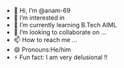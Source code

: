- 👋 Hi, I’m @anam-69
- 👀 I’m interested in 
- 🌱 I’m currently learning B.Tech AIML
- 💞️ I’m looking to collaborate on ...
- 📫 How to reach me ...
- 😄 Pronouns:He/him
- ⚡ Fun fact: I am very delusional !!

<!---
anam-69/anam-69 is a ✨ special ✨ repository because its `README.md` (this file) appears on your GitHub profile.
You can click the Preview link to take a look at your changes.
--->
